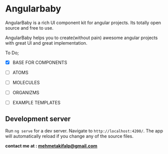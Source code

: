# Angularbaby

AngularBaby is a rich UI component kit for angular projects. Its totally open source and free to use.

AngularBaby helps you to create(without pain) awesome angular projects with great UI and great implementation.

To Do;
- [x] BASE FOR COMPONENTS
- [ ] ATOMS
- [ ] MOLECULES
- [ ] ORGANIZMS
- [ ] EXAMPLE TEMPLATES


## Development server

Run `ng serve` for a dev server. Navigate to `http://localhost:4200/`. The app will automatically reload if you change any of the source files.


**contact me at : mehmetakifalp@gmail.com**
